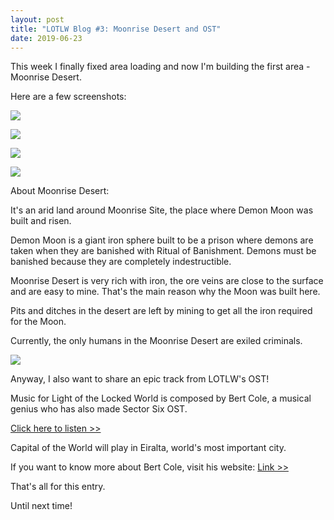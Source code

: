 ```yaml
---
layout: post
title: "LOTLW Blog #3: Moonrise Desert and OST"
date: 2019-06-23
---
```


This week I finally fixed area loading and now I'm building the first area - Moonrise Desert.

Here are a few screenshots:

![](https://steamcdn-a.akamaihd.net/steamcommunity/public/images/clans/35157834/951906fe2645a3233fedab4a953bd8697e79ac97.png)

![](https://steamcdn-a.akamaihd.net/steamcommunity/public/images/clans/35157834/7eaefb1f820d8a52f48b04df2f306dc1ca1a26a4.png)

![](https://steamcdn-a.akamaihd.net/steamcommunity/public/images/clans/35157834/26381286a34a97d383e675c736d34cb5d3da2d68.png)

![](https://steamcdn-a.akamaihd.net/steamcommunity/public/images/clans/35157834/97f83cd33266219444cf59fb818f0897d0c5f960.png)

About Moonrise Desert:

It's an arid land around Moonrise Site, the place where Demon Moon was built and risen.

Demon Moon is a giant iron sphere built to be a prison where demons are taken when they are banished with Ritual of Banishment.
Demons must be banished because they are completely indestructible.

Moonrise Desert is very rich with iron, the ore veins are close to the surface and are easy to mine.
That's the main reason why the Moon was built here.

Pits and ditches in the desert are left by mining to get all the iron required for the Moon.

Currently, the only humans in the Moonrise Desert are exiled criminals.

![](https://steamcdn-a.akamaihd.net/steamcommunity/public/images/clans/35157834/409adf078c1d02c7a91c3bd54c6439ed113b3c4a.gif)

Anyway, I also want to share an epic track from LOTLW's OST!

Music for Light of the Locked World is composed by Bert Cole, a musical genius who has also made Sector Six OST.

[Click here to listen >>](https://www.youtube.com/watch?v=t8FM7f13RrM)

Capital of the World will play in Eiralta, world's most important city.

If you want to know more about Bert Cole, visit his website:
[Link >>](https://www.bitbybitsound.com/)

That's all for this entry.

Until next time!
